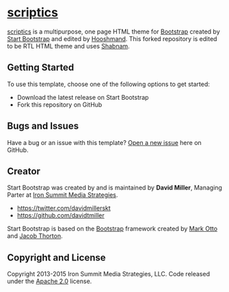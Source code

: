 # [scriptics](http://scriptics.ir/)

[scriptics](http://scriptics.ir/) is a multipurpose, one page HTML theme for [Bootstrap](http://getbootstrap.com/) created by [Start Bootstrap](https://github.com/hooshmand/startbootstrap-grayscale/) and edited by [Hooshmand](http://scriptics.ir/).
This forked repository is edited to be RTL HTML theme and uses [Shabnam](https://github.com/rastikerdar/shabnam-font).

## Getting Started

To use this template, choose one of the following options to get started:
* Download the latest release on Start Bootstrap
* Fork this repository on GitHub

## Bugs and Issues

Have a bug or an issue with this template? [Open a new issue](https://github.com/hooshmand/startbootstrap-grayscale/issues) here on GitHub.

## Creator

Start Bootstrap was created by and is maintained by **David Miller**, Managing Parter at [Iron Summit Media Strategies](http://www.ironsummitmedia.com/).

* https://twitter.com/davidmillerskt
* https://github.com/davidtmiller

Start Bootstrap is based on the [Bootstrap](http://getbootstrap.com/) framework created by [Mark Otto](https://twitter.com/mdo) and [Jacob Thorton](https://twitter.com/fat).

## Copyright and License

Copyright 2013-2015 Iron Summit Media Strategies, LLC. Code released under the [Apache 2.0](https://github.com/IronSummitMedia/startbootstrap-grayscale/blob/gh-pages/LICENSE) license.